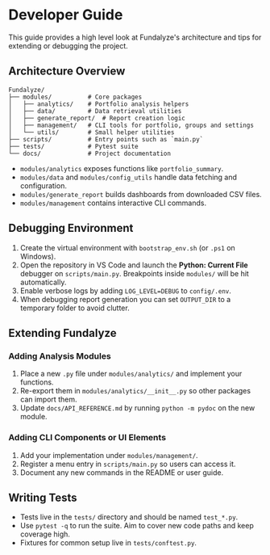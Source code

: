 # Developer Guide

This guide provides a high level look at Fundalyze's architecture and tips for extending or debugging the project.

## Architecture Overview

```
Fundalyze/
├── modules/          # Core packages
│   ├── analytics/    # Portfolio analysis helpers
│   ├── data/         # Data retrieval utilities
│   ├── generate_report/  # Report creation logic
│   ├── management/   # CLI tools for portfolio, groups and settings
│   └── utils/        # Small helper utilities
├── scripts/          # Entry points such as `main.py`
├── tests/            # Pytest suite
└── docs/             # Project documentation
```

* `modules/analytics` exposes functions like `portfolio_summary`.
* `modules/data` and `modules/config_utils` handle data fetching and configuration.
* `modules/generate_report` builds dashboards from downloaded CSV files.
* `modules/management` contains interactive CLI commands.

## Debugging Environment

1. Create the virtual environment with `bootstrap_env.sh` (or `.ps1` on Windows).
2. Open the repository in VS Code and launch the **Python: Current File** debugger on `scripts/main.py`. Breakpoints inside `modules/` will be hit automatically.
3. Enable verbose logs by adding `LOG_LEVEL=DEBUG` to `config/.env`.
4. When debugging report generation you can set `OUTPUT_DIR` to a temporary folder to avoid clutter.

## Extending Fundalyze

### Adding Analysis Modules

1. Place a new `.py` file under `modules/analytics/` and implement your functions.
2. Re-export them in `modules/analytics/__init__.py` so other packages can import them.
3. Update `docs/API_REFERENCE.md` by running `python -m pydoc` on the new module.

### Adding CLI Components or UI Elements

1. Add your implementation under `modules/management/`.
2. Register a menu entry in `scripts/main.py` so users can access it.
3. Document any new commands in the README or user guide.

## Writing Tests

- Tests live in the `tests/` directory and should be named `test_*.py`.
- Use `pytest -q` to run the suite. Aim to cover new code paths and keep coverage high.
- Fixtures for common setup live in `tests/conftest.py`.

